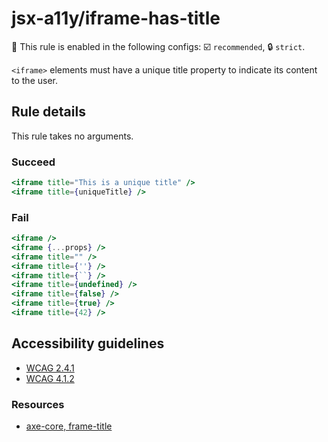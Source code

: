 # jsx-a11y/iframe-has-title

💼 This rule is enabled in the following configs: ☑️ `recommended`, 🔒 `strict`.

<!-- end auto-generated rule header -->

`<iframe>` elements must have a unique title property to indicate its content to the user.

## Rule details

This rule takes no arguments.

### Succeed
```jsx
<iframe title="This is a unique title" />
<iframe title={uniqueTitle} />
```

### Fail
```jsx
<iframe />
<iframe {...props} />
<iframe title="" />
<iframe title={''} />
<iframe title={``} />
<iframe title={undefined} />
<iframe title={false} />
<iframe title={true} />
<iframe title={42} />
```

## Accessibility guidelines
- [WCAG 2.4.1](https://www.w3.org/WAI/WCAG22/Understanding/bypass-blocks)
- [WCAG 4.1.2](https://www.w3.org/WAI/WCAG22/Understanding/name-role-value)

### Resources
- [axe-core, frame-title](https://dequeuniversity.com/rules/axe/3.2/frame-title)
